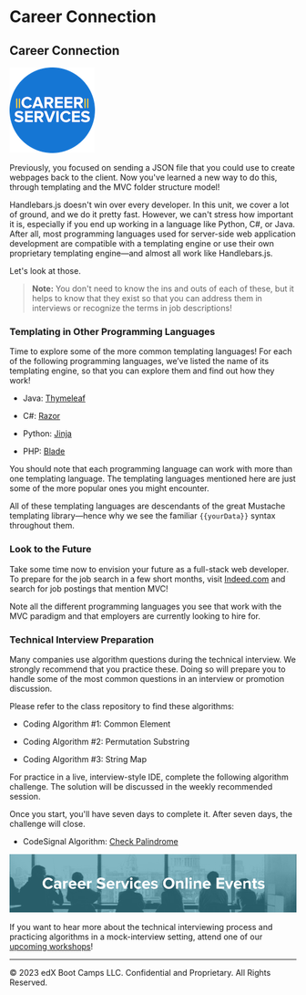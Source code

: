 # Career Connection

## Career Connection

![Career Services logo](./assets/cs_logo.png#right)

Previously, you focused on sending a JSON file that you could use to create webpages back to the client. Now you've learned a new way to do this, through templating and the MVC folder structure model!

Handlebars.js doesn't win over every developer. In this unit, we cover a lot of ground, and we do it pretty fast. However, we can't stress how important it is, especially if you end up working in a language like Python, C#, or Java. After all, most programming languages used for server-side web application development are compatible with a templating engine or use their own proprietary templating engine&mdash;and almost all work like Handlebars.js.

Let's look at those.

> **Note:** You don't need to know the ins and outs of each of these, but it helps to know that they exist so that you can address them in interviews or recognize the terms in job descriptions!

### Templating in Other Programming Languages

Time to explore some of the more common templating languages! For each of the following programming languages, we’ve listed the name of its templating engine, so that you can explore them and find out how they work!

* Java: [Thymeleaf](https://www.thymeleaf.org/)

* C#: [Razor](https://docs.microsoft.com/en-us/aspnet/core/razor-pages/?view=aspnetcore-3.1&tabs=visual-studio)

* Python: [Jinja](https://jinja.palletsprojects.com/en/2.11.x/)

* PHP: [Blade](https://laravel.com/docs/7.x/blade)

You should note that each programming language can work with more than one templating language. The templating languages mentioned here are just some of the more popular ones you might encounter.

All of these templating languages are descendants of the great Mustache templating library&mdash;hence why we see the familiar `{{yourData}}` syntax throughout them.

### Look to the Future

Take some time now to envision your future as a full-stack web developer. To prepare for the job search in a few short months, visit [Indeed.com](https://www.indeed.com/jobs) and search for job postings that mention MVC!

Note all the different programming languages you see that work with the MVC paradigm and that employers are currently looking to hire for.

### Technical Interview Preparation

Many companies use algorithm questions during the technical interview. We strongly recommend that you practice these. Doing so will prepare you to handle some of the most common questions in an interview or promotion discussion.

Please refer to the class repository to find these algorithms:

- Coding Algorithm #1: Common Element

- Coding Algorithm #2: Permutation Substring

- Coding Algorithm #3: String Map

For practice in a live, interview-style IDE, complete the following algorithm challenge. The solution will be discussed in the weekly recommended session.

Once you start, you'll have seven days to complete it. After seven days, the challenge will close.

- CodeSignal Algorithm: [Check Palindrome](https://app.codesignal.com/public-test/zE2ktiq86xwEnMov2/bY2xgpYL4NGKoE)

![Online events logo](./assets/online-events.png)

If you want to hear more about the technical interviewing process and practicing algorithms in a mock-interview setting, attend one of our [upcoming workshops](https://careerservicesonlineevents.splashthat.com/)!

---
© 2023 edX Boot Camps LLC. Confidential and Proprietary. All Rights Reserved.